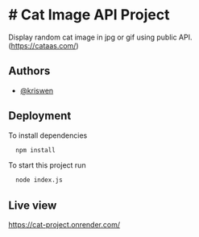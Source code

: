 # # Cat Image API Project

Display random cat image in jpg or gif using public API. (https://cataas.com/)

## Authors

- [@kriswen](https://www.github.com/kris-wen)

## Deployment

To install dependencies

```bash
  npm install
```

To start this project run

```bash
  node index.js
```

## Live view

https://cat-project.onrender.com/

